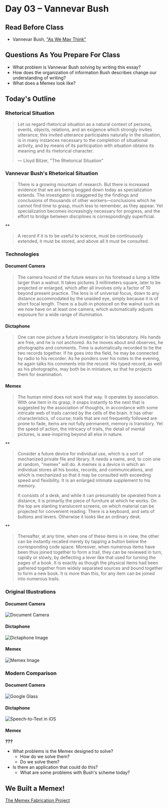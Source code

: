 # Day 03 – Vannevar Bush

## Read Before Class

* Vannevar Bush, ["As We May Think"](https://www.theatlantic.com/magazine/archive/1945/07/as-we-may-think/303881/)

## Questions As You Prepare For Class

* What problem is Vannevar Bush solving by writing this essay?
* How does the organization of information Bush describes change our understanding of writing?
* What does a Memex look like?

## Today's Outline

### Rhetorical Situation

> Let us regard rhetorical situation as a natural context of persons, events, objects, relations, and an exigence which strongly invites utterance; this invited utterance participates naturally in the situation, is in many instances necessary to the completion of situational activity, and by means of its participation with situation obtains its meaning and its rhetorical character.
>
> — Lloyd Bitzer, "The Rhetorical Situation"

### Vannevar Bush's Rhetorical Situation

> There is a growing mountain of research. But there is increased evidence that we are being bogged down today as specialization extends. The investigator is staggered by the findings and conclusions of thousands of other workers—conclusions which he cannot find time to grasp, much less to remember, as they appear. Yet specialization becomes increasingly necessary for progress, and the effort to bridge between disciplines is correspondingly superficial.

**

> A record if it is to be useful to science, must be continuously extended, it must be stored, and above all it must be consulted. 

### Technologies

#### Document Camera

> The camera hound of the future wears on his forehead a lump a little larger than a walnut. It takes pictures 3 millimeters square, later to be projected or enlarged, which after all involves only a factor of 10 beyond present practice. The lens is of universal focus, down to any distance accommodated by the unaided eye, simply because it is of short focal length. There is a built-in photocell on the walnut such as we now have on at least one camera, which automatically adjusts exposure for a wide range of illumination.

#### Dictaphone

> One can now picture a future investigator in his laboratory. His hands are free, and he is not anchored. As he moves about and observes, he photographs and comments. Time is automatically recorded to tie the two records together. If he goes into the field, he may be connected by radio to his recorder. As he ponders over his notes in the evening, he again talks his comments into the record. His typed record, as well as his photographs, may both be in miniature, so that he projects them for examination.

#### Memex

> The human mind does not work that way. It operates by association. With one item in its grasp, it snaps instantly to the next that is suggested by the association of thoughts, in accordance with some intricate web of trails carried by the cells of the brain. It has other characteristics, of course; trails that are not frequently followed are prone to fade, items are not fully permanent, memory is transitory. Yet the speed of action, the intricacy of trails, the detail of mental pictures, is awe-inspiring beyond all else in nature.

**

> Consider a future device for individual use, which is a sort of mechanized private file and library. It needs a name, and, to coin one at random, "memex" will do. A memex is a device in which an individual stores all his books, records, and communications, and which is mechanized so that it may be consulted with exceeding speed and flexibility. It is an enlarged intimate supplement to his memory.
> 
> It consists of a desk, and while it can presumably be operated from a distance, it is primarily the piece of furniture at which he works. On the top are slanting translucent screens, on which material can be projected for convenient reading. There is a keyboard, and sets of buttons and levers. Otherwise it looks like an ordinary desk.

**

> Thereafter, at any time, when one of these items is in view, the other can be instantly recalled merely by tapping a button below the corresponding code space. Moreover, when numerous items have been thus joined together to form a trail, they can be reviewed in turn, rapidly or slowly, by deflecting a lever like that used for turning the pages of a book. It is exactly as though the physical items had been gathered together from widely separated sources and bound together to form a new book. It is more than this, for any item can be joined into numerous trails. 

### Original Illustrations

#### Document Camera

![Document Camera](http://www.wired.com/images_blogs/beyond_the_beyond/2011/07/vannevarbush-cyclops1.jpg)

#### Dictaphone

![Dictaphone Image](http://kelty.org/or/classes/375/images/memex/secretary.jpg)

#### Memex

![Memex Image](http://www.brainpickings.org/wp-content/uploads/2012/10/memex.jpg)

### Modern Comparison

#### Document Camera

![Google Glass](http://cdn2.sbnation.com/assets/3921167/VRP_068_GoogleGlassDesign_v2.Still004-1024.jpg)

#### Dictaphone

![Speech-to-Text in iOS](https://www.tweaking4all.com/wp-content/uploads/2014/02/ios_voice_dictation.jpg)

#### Memex

**???**

* What problems is the Memex designed to solve?
	* How do we solve them?
	* Do we solve them?
* Is there an application that could do this?
	* What are some problems with Bush's scheme today?

## We Built a Memex!

[The Memex Fabrication Project](http://trevor.smith.name/memex/)